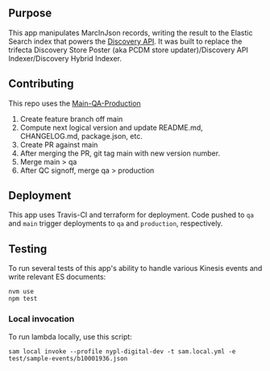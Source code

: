 ## Purpose
This app manipulates MarcInJson records, writing the result to the Elastic Search index that powers the [Discovery API](https://github.com/NYPL/discovery-api). It was built to replace the trifecta Discovery Store Poster (aka PCDM store updater)/Discovery API Indexer/Discovery Hybrid Indexer.
## Contributing

This repo uses the [Main-QA-Production](https://github.com/NYPL/engineering-general/blob/master/standards/git-workflow.md#main-qa-production)
1. Create feature branch off main
2. Compute next logical version and update README.md, CHANGELOG.md, package.json, etc.
3. Create PR against main
4. After merging the PR, git tag main with new version number.
5. Merge main > qa
6. After QC signoff, merge qa > production

## Deployment

This app uses Travis-CI and terraform for deployment. Code pushed to `qa` and `main` trigger deployments to `qa` and `production`, respectively.

## Testing

To run several tests of this app's ability to handle various Kinesis events and write relevant ES documents:

```
nvm use
npm test
```

### Local invocation
To run lambda locally, use this script:
```
sam local invoke --profile nypl-digital-dev -t sam.local.yml -e test/sample-events/b10001936.json
```

